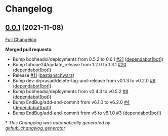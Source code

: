 # Changelog

## [0.0.1](https://github.com/codenamephp/template.chef.cookbook/tree/0.0.1) (2021-11-08)

[Full Changelog](https://github.com/codenamephp/template.chef.cookbook/compare/7f17c593bb1b834304b9a066be896109d46be7c1...0.0.1)

**Merged pull requests:**

- Bump bobheadxi/deployments from 0.5.2 to 0.6.1 [\#21](https://github.com/codenamephp/template.chef.cookbook/pull/21) ([dependabot[bot]](https://github.com/apps/dependabot))
- Bump tubone24/update\_release from 1.2.0 to 1.3.1 [\#20](https://github.com/codenamephp/template.chef.cookbook/pull/20) ([dependabot[bot]](https://github.com/apps/dependabot))
- Release [\#11](https://github.com/codenamephp/template.chef.cookbook/pull/11) ([bastianschwarz](https://github.com/bastianschwarz))
- Bump dev-drprasad/delete-tag-and-release from v0.1.3 to v0.2.0 [\#9](https://github.com/codenamephp/template.chef.cookbook/pull/9) ([dependabot[bot]](https://github.com/apps/dependabot))
- Bump bobheadxi/deployments from v0.4.3 to v0.5.2 [\#8](https://github.com/codenamephp/template.chef.cookbook/pull/8) ([dependabot[bot]](https://github.com/apps/dependabot))
- Bump EndBug/add-and-commit from v6.1.0 to v6.2.0 [\#4](https://github.com/codenamephp/template.chef.cookbook/pull/4) ([dependabot[bot]](https://github.com/apps/dependabot))
- Bump EndBug/add-and-commit from v5 to v6.1.0 [\#3](https://github.com/codenamephp/template.chef.cookbook/pull/3) ([dependabot[bot]](https://github.com/apps/dependabot))



\* *This Changelog was automatically generated by [github_changelog_generator](https://github.com/github-changelog-generator/github-changelog-generator)*
